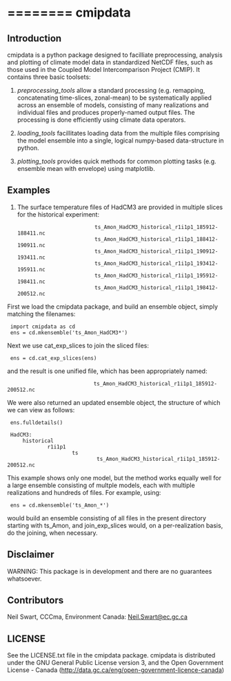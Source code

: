 ========
cmipdata
========

Introduction
------------

cmipdata is a python package designed to facilliate preprocessing, analysis and plotting of climate model data
in standardized NetCDF files, such as those used in the Coupled Model Intercomparison Project (CMIP). 
It contains three basic toolsets: 

1) *preprocessing_tools* allow a standard processing (e.g. remapping, concatenating time-slices, zonal-mean) to be 
   systematically applied across an ensemble of models, consisting of many realizations and individual files and 
   produces properly-named output files. The processing is done efficiently using climate data operators. 

2) *loading_tools* facillitates loading data from the multiple files comprising the model ensemble into a single, logical
   numpy-based data-structure in python. 

3) *plotting_tools* provides quick methods for common plotting tasks (e.g. ensemble mean with envelope) using matplotlib.


Examples
--------

1) The surface temperature files of HadCM3 are provided in multiple slices for the historical experiment: 

                                ts_Amon_HadCM3_historical_r1i1p1_185912-188411.nc
                                ts_Amon_HadCM3_historical_r1i1p1_188412-190911.nc
                                ts_Amon_HadCM3_historical_r1i1p1_190912-193411.nc
                                ts_Amon_HadCM3_historical_r1i1p1_193412-195911.nc
                                ts_Amon_HadCM3_historical_r1i1p1_195912-198411.nc
                                ts_Amon_HadCM3_historical_r1i1p1_198412-200512.nc

First we load the cmipdata package, and build an ensemble object, simply matching the filenames:

     import cmipdata as cd
     ens = cd.mkensemble('ts_Amon_HadCM3*')

Next we use cat_exp_slices to join the sliced files:   

     ens = cd.cat_exp_slices(ens)         

and the result is one unified file, which has been appropriately named:     
     
                                ts_Amon_HadCM3_historical_r1i1p1_185912-200512.nc
                                
We were also returned an updated ensemble object, the structure of which we can view as follows:

     ens.fulldetails()

     HadCM3:
         historical
                 r1i1p1
                         ts
                                 ts_Amon_HadCM3_historical_r1i1p1_185912-200512.nc
                                
This example shows only one model, but the method works equally well for a large ensemble consisting
of multple models, each with multiple realizations and hundreds of files. For example, using:

     ens = cd.mkensemble('ts_Amon_*')
     
would build an ensemble consisting of all files in the present directory starting with ts_Amon, and join_exp_slices
would, on a per-realization basis, do the joining, when necessary.

Disclaimer
----------
WARNING: This package is in development and there are no guarantees whatsoever.

Contributors
------------
Neil Swart, CCCma, Environment Canada: Neil.Swart@ec.gc.ca



LICENSE
-------

See the LICENSE.txt file in the cmipdata package. cmipdata is distributed
under the GNU General Public License version 3, and the Open Government License - Canada 
(http://data.gc.ca/eng/open-government-licence-canada)

